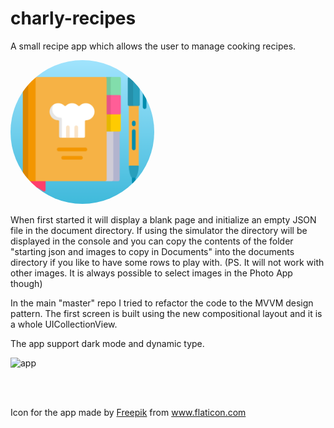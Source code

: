 # charly-recipes

A small recipe app which allows the user to manage cooking recipes.

<p >
  <img style="border-radius: 50%" src="Icon.png" width="230"  title="icon">&nbsp;&nbsp;&nbsp;&nbsp;&nbsp;
</p>

When first started it will display a blank page and initialize an empty JSON file in the document directory.
If using the simulator the directory will be displayed in the console and you can copy the contents of the folder "starting json and images to copy in Documents" into the documents directory if you like to have some rows to play with. (PS. It will not work with other images. It is always possible to select images in the Photo App though)

In the main "master" repo I tried to refactor the code to the MVVM design pattern.
The first screen is built using the new compositional layout and it is a whole UICollectionView.

The app support dark mode and dynamic type.

<p >
  <img src="charlyrecipes.gif" width="230"  title="app">&nbsp;&nbsp;&nbsp;&nbsp;&nbsp;
</p>
<br></br>

Icon for the app made by <a href="http://www.freepik.com/" title="Freepik">Freepik</a> from <a href="https://www.flaticon.com/" title="Flaticon"> www.flaticon.com</a>
